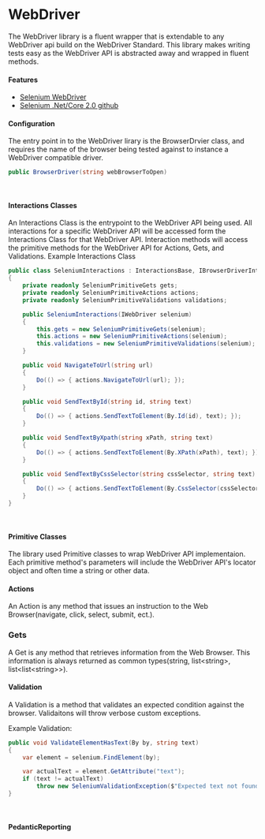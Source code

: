 ﻿# WebDriver
The WebDriver library is a fluent wrapper that is extendable to any WebDriver api build on the WebDriver Standard. This library makes writing tests easy as the WebDriver API is abstracted away and wrapped in fluent methods.

#### Features
* [Selenium WebDriver](http://www.seleniumhq.org/)
* [Selenium .Net/Core 2.0 github](https://github.com/SeleniumHQ/selenium/tree/master/dotnet)

#### Configuration
The entry point in to the WebDriver lirary is the BrowserDrvier class, and requires the name of the browser being tested against to instance a WebDriver compatible driver.
```c#
public BrowserDriver(string webBrowserToOpen)
```

<br />

#### Interactions Classes
An Interactions Class is the entrypoint to the WebDriver API being used. All interactions for a specific WebDriver API will be accessed form the Interactions Class for that WebDriver API. Interaction methods will access the primitive methods for the WebDriver API for Actions, Gets, and Validations.
Example Interactions Class
```c#
public class SeleniumInteractions : InteractionsBase, IBrowserDriverInteractions
{
    private readonly SeleniumPrimitiveGets gets;
    private readonly SeleniumPrimitiveActions actions;
    private readonly SeleniumPrimitiveValidations validations;

    public SeleniumInteractions(IWebDriver selenium)
    {
        this.gets = new SeleniumPrimitiveGets(selenium);
        this.actions = new SeleniumPrimitiveActions(selenium);
        this.validations = new SeleniumPrimitiveValidations(selenium);
    }

    public void NavigateToUrl(string url)
    {
        Do(() => { actions.NavigateToUrl(url); });
    }

    public void SendTextById(string id, string text)
    {
        Do(() => { actions.SendTextToElement(By.Id(id), text); });
    }

    public void SendTextByXpath(string xPath, string text)
    {
        Do(() => { actions.SendTextToElement(By.XPath(xPath), text); });
    }

    public void SendTextByCssSelector(string cssSelector, string text)
    {
        Do(() => { actions.SendTextToElement(By.CssSelector(cssSelector), text); });
    }
}
```

<br />

#### Primitive Classes
The library used Primitive classes to wrap WebDriver API implementaion. Each primitive method's parameters will include the WebDriver API's locator object and often time a string or other data.

#### Actions
An Action is any method that issues an instruction to the Web Browser(navigate, click, select, submit, ect.).

### Gets
A Get is any method that retrieves information from the Web Browser. This information is always returned as common types(string, list\<string>, list<list\<string>>).

#### Validation
A Validation is a method that validates an expected condition against the browser. Validaitons will throw verbose custom exceptions.

Example Validation:
```c#
public void ValidateElementHasText(By by, string text)
{
    var element = selenium.FindElement(by);

    var actualText = element.GetAttribute("text");
    if (text != actualText)
        throw new SeleniumValidationException($"Expected text not found: Expected: \"{text}\" - Actual: \"{actualText}\"");
}
```
<br />

#### PedanticReporting
